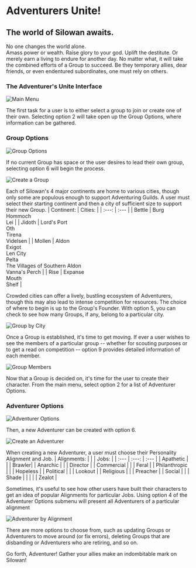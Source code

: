 # Adventurers Unite!
## The world of Silowan awaits.

No one changes the world alone.  
Amass power or wealth.  Raise glory to your god.  Uplift the destitute.  Or merely earn a living to endure for another day.
No matter what, it will take the combined efforts of a Group to succeed.  Be they temporary allies, dear friends, or even endentured subordinates, one must rely on others.

### The Adventurer's Unite Interface
![Main Menu](images/Main%20Menu.png)

The first task for a user is to either select a group to join or create one of their own. Selecting option 2 will take open up the Group Options, where information can be gathered.
### Group Options
![Group Options](images/Group%20Options.png)

If no current Group has space or the user desires to lead their own group, selecting option 6 will begin the process.

![Create a Group](images/Group%20Create.png)

Each of Silowan's 4 major continents are home to various cities, though only some are populous enough to support Adventuring Guilds.  A user must select their starting continent and then a city of sufficient size to support their new Group.
| Continent: | Cities: |
|  :---:  | :--- |
| Bettle | Burg <br> Hommoch <br> Lei |
| Jidoth | Lord's Port <br> Oth <br> Tirena <br> Videlsen |
| Mollen | Aldon <br> Exigot <br> Len City <br> Pelta <br> The Villages of Southern Aldon  <br> Vanna's Perch |
| Rise | Expanse <br> Mouth <br> Shelf |

Crowded cities can offer a lively, bustling ecosystem of Adventurers, though this may also lead to intense competition for resources. The choice of where to begin is up to the Group's Founder.  With option 5, you can check to see how many Groups, if any, belong to a particular city.  

![Group by City](images/Group%20by%20City.png)

Once a Group is established, it's time to get moving.  If ever a user wishes to see the members of a particular group -- whether for scouting purposes or to get a read on competition -- option 9 provides detailed information of each member.

![Group Members](images/Group%20Members%20by%20Group%20ID.png)

Now that a Group is decided on, it's time for the user to create their character.  From the main menu, select option 2 for a list of Adventurer Options.
### Adventurer Options
![Adventurer Options](images/Adventurer%20Options.png)

Then, a new Adventurer can be created with option 6.

![Create an Adventurer](images/Adventurer%20Create.png)

When creating a new Adventurer, a user must choose their Personality Alignment and Job.
| Alignments: | \| | Jobs: |
|  :---  |    :---:    |  :--- |
| Apathetic | \| | Brawler|
| Anarchic | \| | Director |
| Commercial | \| | Feral |
| Philanthropic | \| | Hopeless |
| Political | \| | Lookout |
| Religious | \| | Preacher |
| Social | \| | Shade |
|  | \| | Zealot |

Sometimes, it's useful to see how other users have built their characters to get an idea of popular Alignments for particular Jobs.  Using option 4 of the Adventurer Options submenu will present all Adventurers of a particular alignment

![Adventurer by Alignment](images/Adventurer%20by%20Alignment.png)

There are more options to choose from, such as updating Groups or Adventurers to move around (or fix errors), deleting Groups that are disbanding or Adventurers who are retiring, and so on.

Go forth, Adventurer! Gather your allies make an indombitable mark on Silowan!